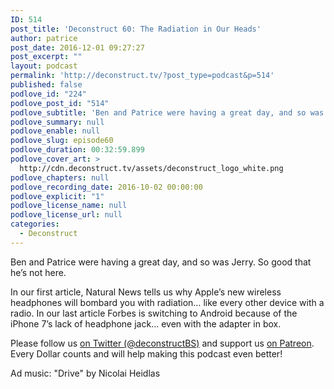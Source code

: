 ```yaml
---
ID: 514
post_title: 'Deconstruct 60: The Radiation in Our Heads'
author: patrice
post_date: 2016-12-01 09:27:27
post_excerpt: ""
layout: podcast
permalink: 'http://deconstruct.tv/?post_type=podcast&p=514'
published: false
podlove_id: "224"
podlove_post_id: "514"
podlove_subtitle: 'Ben and Patrice were having a great day, and so was Jerry.  So good that he’s not here. So the guys take on the truly awful radiation all by themselves!'
podlove_summary: null
podlove_enable: null
podlove_slug: episode60
podlove_duration: 00:32:59.899
podlove_cover_art: >
  http://cdn.deconstruct.tv/assets/deconstruct_logo_white.png
podlove_chapters: null
podlove_recording_date: 2016-10-02 00:00:00
podlove_explicit: "1"
podlove_license_name: null
podlove_license_url: null
categories:
  - Deconstruct
---
```

<p>Ben and Patrice were having a great day, and so was Jerry.  So good that he’s not here. </p>
<p>In our first article, Natural News tells us why Apple’s new wireless headphones will bombard you with radiation… like every other device with a radio.  In our last article Forbes is switching to Android because of the iPhone 7’s lack of headphone jack… even with the adapter in box.</p>
<p>
Please follow us <a href="http://twitter.com/deconstructBS">on Twitter (@deconstructBS)</a> and support us <a href="http://patreon.com/deconstruct">on Patreon</a>. Every Dollar counts and will help making this podcast even better!
</p>
<p>Ad music: "Drive" by Nicolai Heidlas</p>